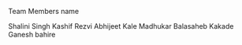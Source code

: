 Team Members name 

Shalini Singh
Kashif Rezvi
Abhijeet Kale
Madhukar Balasaheb Kakade
Ganesh bahire
